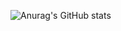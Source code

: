 ![Anurag's GitHub stats](https://github-readme-stats.vercel.app/api?username=Fxmles&show_icons=true&theme=dark)
